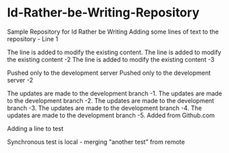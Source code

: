 # Id-Rather-be-Writing-Repository
Sample Repository for Id Rather be Writing
Adding some lines of text to the repository - Line 1


The line is added to modify the existing content.
The line is added to modify the existing content -2
The line is added to modify the existing content -3

Pushed only to the development server
Pushed only to the development server -2

The updates are made to the development branch -1.
The updates are made to the development branch -2.
The updates are made to the development branch -3.
The updates are made to the development branch -4.
The updates are made to the development branch -5. Added from Github.com

Adding a line to test


Synchronous test is local - merging "another test" from remote

